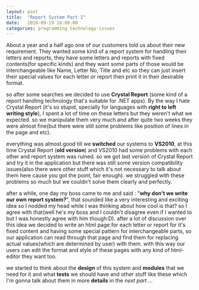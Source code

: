 ```yaml
---
layout: post
title:  "Report System Part I"
date:   2010-09-19 18:00:00
categories: programming technology-issues
---
```


About a year and a half ago one of our customers told us about their new requirement. They wanted some kind of a report system for handling their letters and reports, they have some letters and reports with fixed contents(for specific kinds) and they want some parts of those would be interchangeable like Name, Letter No, Title and etc so they can just insert their special values for each letter or report then print it in their desirable format.

so after some searches we decided to use **Crystal Report** (some kind of a report handling technology that's suitable for .NET apps). By the way I hate Crystal Report (it's so stupid, specially for languages with **right to left writing style**), I spent a lot of time on these letters but they weren't what we expected. so we manipulate them very much and after quite two weeks they were almost fine(but there were still some problems like position of lines in the page and etc).

everything was almost good till we **switched** our systems to **VS2010**, at this time Crystal Report (**old version**) and VS2010 had some problems with each other and report system was ruined. so we got last version of Crystal Report and try it in the application but there was still some version compatibility issues(also there were other stuff which it's not necessary to talk about them here cause you got the point, fair enough). we struggled with these problems so much but we couldn't solve them clearly and perfectly.

after a while,  one day my boss came to me and said : "**why don't we write our own report system?**", that sounded like a very interesting and exciting idea so I nodded my head while I was thinking about how cool is that? so I agree with that(well he's my boss and I couldn't disagree even if I wanted to but I was honestly agree with him though:D). after a lot of discussion over this idea we decided to write an html page for each letter or report for it's fixed content and having some special pattern for interchangeable parts, so our application can read through that page and find them for replacing actual values(which are determined by user) with them. with this way our users can edit the format and style of these pages with any kind of html-editor they want too.

we started to think about the **design** of this system and **modules** that we need for it and what **tests** we should have and other stuff like these which I'm gonna talk about them in more **details** in the *next part* ...
